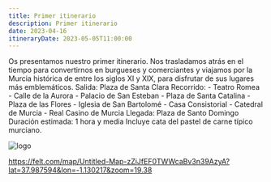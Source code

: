 ```yaml
---
title: Primer itinerario
description: Primer itinerario
date: 2023-04-16
itineraryDate: 2023-05-05T11:00:00
---
```

Os presentamos nuestro primer itinerario. Nos trasladamos atrás en el tiempo para convertirnos en burgueses y comerciantes y viajamos por la Murcia histórica de entre los siglos XI y XIX, para disfrutar de sus lugares más emblemáticos.
Salida: Plaza de Santa Clara
Recorrido:
	-	Teatro Romea
	-	Calle de la Aurora
	-	Palacio de San Esteban
	-	Plaza de Santa Catalina
	- 	Plaza de las Flores
	-	Iglesia de San Bartolomé
	-	Casa Consistorial
	-	Catedral de Murcia
	-	Real Casino de Murcia
Llegada: Plaza de Santo Domingo
Duración estimada: 1 hora y media
Incluye cata del pastel de carne típico murciano.

![logo](/img/logo.png "logo")

<https://felt.com/map/Untitled-Map-zZiJfEF0TWWcaBv3n39AzyA?lat=37.987594&lon=-1.130217&zoom=19.38>